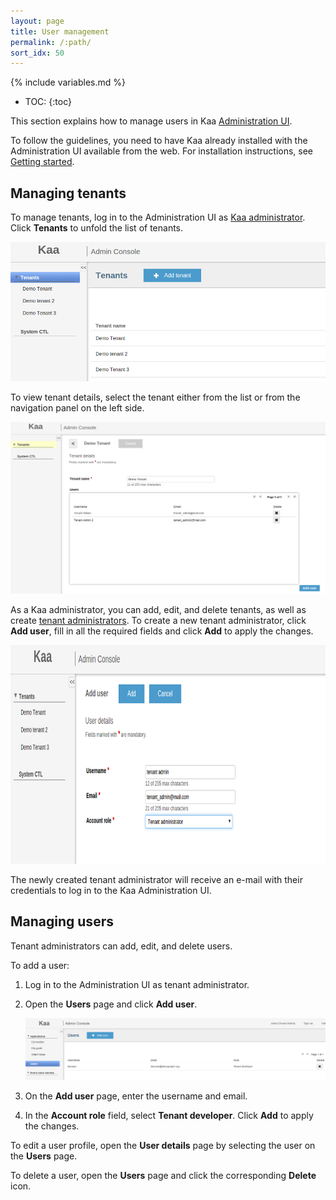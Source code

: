 ```yaml
---
layout: page
title: User management
permalink: /:path/
sort_idx: 50
---
```


{% include variables.md %}

* TOC:
{:toc}


This section explains how to manage users in Kaa [Administration UI]({{root_url}}Glossary/#administration-ui).

To follow the guidelines, you need to have Kaa already installed with the Administration UI available from the web.
For installation instructions, see [Getting started]({{root_url}}Getting-started/).

## Managing tenants

To manage tenants, log in to the Administration UI as [Kaa administrator]({{root_url}}Glossary/#kaa-administrator).
Click **Tenants** to unfold the list of tenants.

![tenants](attach/tenants.png)

To view tenant details, select the tenant either from the list or from the navigation panel on the left side.

![tenant](attach/tenant.png)

As a Kaa administrator, you can add, edit, and delete tenants, as well as create [tenant administrators]({{root_url}}Glossary/#tenant-administrator).
To create a new tenant administrator, click **Add user**, fill in all the required fields and click **Add** to apply the changes.

<img src="attach/tenant_admin.png" width="600" height="350">

The newly created tenant administrator will receive an e-mail with their credentials to log in to the Kaa Administration UI.

## Managing users

Tenant administrators can add, edit, and delete users.

To add a user:

1. Log in to the Administration UI as tenant administrator.

2. Open the **Users** page and click **Add user**.

	![users](attach/image2015-3-4%2016-54-48.png)

3. On the **Add user** page, enter the username and email.

4. In the **Account role** field, select **Tenant developer**.
Click **Add** to apply the changes.

To edit a user profile, open the **User details** page by selecting the user on the **Users** page.

To delete a user, open the **Users** page and click the corresponding **Delete** icon.